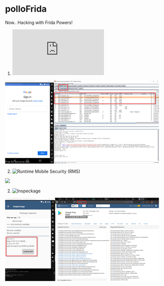 # polloFrida
Now.. Hacking with Frida Powers!

1. ![PREPARACION DEL LABORATORIO](https://github.com/pollonegro/polloFrida/blob/master/LAB.md)

![](https://github.com/pollonegro/polloFrida/blob/master/img/burpLab.png)






2. ![Runtime Mobile Security (RMS)](https://github.com/m0bilesecurity/RMS-Runtime-Mobile-Security)

![](https://github.com/m0bilesecurity/RMS-Runtime-Mobile-Security/blob/master/DEMO/GIF/DEMO_1_Device.gif)






2. ![Inspeckage](https://github.com/pollonegro/polloFrida/blob/master/inspLab.png)

![](https://github.com/pollonegro/polloFrida/blob/master/img/inspLab.png)
